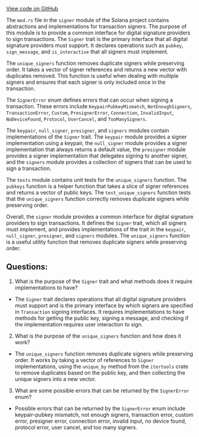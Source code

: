 [View code on GitHub](https://github.com/solana-labs/solana/blob/master/sdk/src/signer/mod.rs)

The `mod.rs` file in the `signer` module of the Solana project contains abstractions and implementations for transaction signers. The purpose of this module is to provide a common interface for digital signature providers to sign transactions. The `Signer` trait is the primary interface that all digital signature providers must support. It declares operations such as `pubkey`, `sign_message`, and `is_interactive` that all signers must implement. 

The `unique_signers` function removes duplicate signers while preserving order. It takes a vector of signer references and returns a new vector with duplicates removed. This function is useful when dealing with multiple signers and ensures that each signer is only included once in the transaction. 

The `SignerError` enum defines errors that can occur when signing a transaction. These errors include `KeypairPubkeyMismatch`, `NotEnoughSigners`, `TransactionError`, `Custom`, `PresignerError`, `Connection`, `InvalidInput`, `NoDeviceFound`, `Protocol`, `UserCancel`, and `TooManySigners`. 

The `keypair`, `null_signer`, `presigner`, and `signers` modules contain implementations of the `Signer` trait. The `keypair` module provides a signer implementation using a keypair, the `null_signer` module provides a signer implementation that always returns a default value, the `presigner` module provides a signer implementation that delegates signing to another signer, and the `signers` module provides a collection of signers that can be used to sign a transaction. 

The `tests` module contains unit tests for the `unique_signers` function. The `pubkeys` function is a helper function that takes a slice of signer references and returns a vector of public keys. The `test_unique_signers` function tests that the `unique_signers` function correctly removes duplicate signers while preserving order. 

Overall, the `signer` module provides a common interface for digital signature providers to sign transactions. It defines the `Signer` trait, which all signers must implement, and provides implementations of the trait in the `keypair`, `null_signer`, `presigner`, and `signers` modules. The `unique_signers` function is a useful utility function that removes duplicate signers while preserving order.
## Questions: 
 1. What is the purpose of the `Signer` trait and what methods does it require implementations to have?
- The `Signer` trait declares operations that all digital signature providers must support and is the primary interface by which signers are specified in `Transaction` signing interfaces. It requires implementations to have methods for getting the public key, signing a message, and checking if the implementation requires user interaction to sign.
 
2. What is the purpose of the `unique_signers` function and how does it work?
- The `unique_signers` function removes duplicate signers while preserving order. It works by taking a vector of references to `Signer` implementations, using the `unique_by` method from the `itertools` crate to remove duplicates based on the public key, and then collecting the unique signers into a new vector.

3. What are some possible errors that can be returned by the `SignerError` enum?
- Possible errors that can be returned by the `SignerError` enum include keypair-pubkey mismatch, not enough signers, transaction error, custom error, presigner error, connection error, invalid input, no device found, protocol error, user cancel, and too many signers.